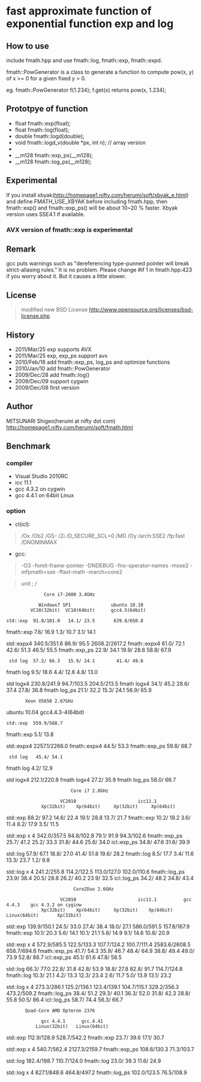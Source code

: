 
fast approximate function of exponential function exp and log
=================

How to use
-----------

include fmath.hpp and use fmath::log, fmath::exp, fmath::expd.

fmath::PowGenerator is a class to generate a function to compute pow(x, y)
of x >= 0 for a given fixed y > 0.

eg.
fmath::PowGenerator f(1.234);
f.get(x) returns pow(x, 1.234);

Prototpye of function
-----------

* float fmath::exp(float);
* float fmath::log(float);
* double fmath::logd(double);
* void fmath::logd_v(double *px, int n); // array version
*
* __m128 fmath::exp_ps(__m128);
* __m128 fmath::log_ps(__m128);

Experimental
-----------

If you install xbyak(http://homepage1.nifty.com/herumi/soft/xbyak_e.html)
and define FMATH_USE_XBYAK before including fmath.hpp,
then fmath::exp() and fmath::exp_ps() will be about 10~20 % faster.
Xbyak version uses SSE4.1 if available.

### AVX version of fmath::exp is experimental

Remark
-----------

gcc puts warnings such as "dereferencing type-punned pointer will break strict-aliasing rules."
It is no problem.
Please change #if 1 in fmath.hpp:423 if you worry about it. But it causes a little slower.

License
-----------

>modified new BSD License
>http://www.opensource.org/licenses/bsd-license.php

History
-----------

* 2011/Mar/25 exp supports AVX
* 2011/Mar/25 exp, exp_ps support avx
* 2010/Feb/16 add fmath::exp_ps, log_ps and optimize functions
* 2010/Jan/10 add fmath::PowGenerator
* 2009/Dec/28 add fmath::log()
* 2009/Dec/09 support cygwin
* 2009/Dec/08 first version

Author
-----------

MITSUNARI Shigeo(herumi at nifty dot com)
http://homepage1.nifty.com/herumi/soft/fmath.html


Benchmark
-----------
### compiler
* Visual Studio 2010RC
* icc 11.1
* gcc 4.3.2 on cygwin
* gcc 4.4.1 on 64bit Linux

### option

* cl(icl):
>    /Ox /Ob2 /GS- /Zi /D_SECURE_SCL=0 /MD /Oy /arch:SSE2 /fp:fast /DNOMINMAX

* gcc:
> -O3 -fomit-frame-pointer -DNDEBUG -fno-operator-names -msse2 -mfpmath=sse -ffast-math -march=core2

> unit ; <clocks without dummy loop> / <clocks with loop>


                  Core i7-2600 3.4GHz

                Windows7 SP1               ubuntu 10.10
             VC10(32bit)  VC10(64bit)      gcc4.5(64bit)

    std::exp  91.8/101.0   14.1/ 23.5       639.8/650.8
  fmath::exp   7.6/ 16.9    1.3/ 10.7         3.1/ 14.1

  std::expx4 340.5/351.6   86.9/ 95.5      2608.2/2617.2
fmath::expx4  61.0/ 72.1   42.6/ 51.3        46.5/ 55.5
fmath::exp_ps 22.9/ 34.1   19.9/ 28.6        58.8/ 67.9

     std log  57.2/ 66.3   15.9/ 24.1        41.4/ 49.6
   fmath log   9.5/ 18.6    4.4/ 12.6         4.8/ 13.0

   std logx4 230.8/241.9   94.7/103.5       204.5/213.5
 fmath logx4  34.1/ 45.2   28.6/ 37.4        27.8/ 36.8
fmath log_ps  21.1/ 32.2   15.3/ 24.1        56.9/ 65.9


           Xeon X5650 2.67GHz

   ubuntu 10.04
   gcc4.4.3-4(64bit)

    std::exp  559.9/568.7
  fmath::exp    5.1/ 13.8

  std::expx4 2257.1/2266.0
fmath::expx4   44.5/  53.3
fmath::exp_ps  59.8/  68.7

     std log   45.4/ 54.1
   fmath log    4.2/ 12.9

   std logx4  212.1/220.8
 fmath logx4   27.2/ 35.9
fmath log_ps   58.0/ 66.7

                            Core i7 2.8GHz

                        VC2010                       icc11.1
                 Xp(32bit)    Xp(64bit)     Xp(32bit)     Xp(64bit)
std::exp        88.2/ 97.2   14.6/ 22.4    19.1/ 28.8    13.7/ 21.7
fmath::exp      10.2/ 19.2    3.6/ 11.4     8.2/ 17.9     3.5/ 11.5

std::exp x 4   342.0/357.5   94.8/102.8    79.1/ 91.9    94.3/102.6
fmath::exp_ps   25.7/ 41.2   25.2/ 33.3    31.8/ 44.6    25.6/ 34.0
icl::exp_ps                                34.8/ 47.6    31.6/ 39.9

std::log        57.9/ 67.1   18.8/ 27.0    41.4/ 51.8    19.6/ 28.2
fmath::log       8.5/ 17.7    3.4/ 11.6    13.3/ 23.7     1.2/  9.8

std::log x 4   241.2/255.8  114.2/122.5   113.0/127.0   102.0/110.6
fmath::log_ps   23.9/ 38.4   20.5/ 28.8    26.2/ 40.2    23.9/ 32.5
icl::log_ps                                34.2/ 48.2    34.8/ 43.4


                             Core2Duo 2.6GHz

                        VC2010                       icc11.1          gcc 4.4.3    gcc 4.3.2 on cyginw
                 Xp(32bit)    Xp(64bit)     Xp(32bit)    Xp(64bit)  Linux(64bit)       Xp(32bit)
std::exp       139.9/150.1   24.5/ 33.0    27.4/ 38.4   18.0/ 27.1    586.0/591.5     157.8/167.9
fmath::exp      10.1/ 20.3    5.6/ 14.1    10.1/ 21.1    5.8/ 14.9      9.1/ 14.6      10.8/ 20.9

std::exp x 4   572.9/585.5  122.5/133.3   107.7/124.2  100.7/111.4   2583.6/2608.5    658.7/694.6
fmath::exp_ps   41.7/ 54.3   35.9/ 46.7    48.4/ 64.9   38.8/ 49.4     49.0/ 73.9      52.8/ 88.7
icl::exp_ps                                45.1/ 61.6   47.8/ 58.5

std::log        66.3/ 77.0   22.8/ 31.8    42.8/ 53.9   18.8/ 27.8     82.8/ 91.7     114.7/124.8
fmath::log      10.3/ 21.1    4.2/ 13.3    12.3/ 23.4    2.6/ 11.7      5.0/ 13.9      13.1/ 23.2

std::log x 4   273.3/286.1  125.2/136.1   123.4/139.1  104.7/115.1    329.2/356.3     473.2/509.2
fmath::log_ps   38.4/ 51.2   29.3/ 40.1    36.3/ 52.0   31.8/ 42.3     28.8/ 55.8      50.5/ 86.4
icl::log_ps                                58.7/ 74.4   56.3/ 66.7


           Quad-Core AMD Opteron 2376

                 gcc 4.4.1      gcc.4.41
               Linux(32bit)   Linux(64bit)
std::exp        112.9/128.9    528.7/542.2
fmath::exp       23.7/ 39.6     17.1/ 30.7

std::exp x 4    540.7/562.4   2127.3/2159.7
fmath::exp_ps   108.6/130.3     71.3/103.7

std::log        182.4/198.7    110.7/124.0
fmath::log       23.0/ 39.3     11.6/ 24.9

std::log x 4    827.1/848.6    464.8/497.2
fmath::log_ps   102.0/123.5     76.5/108.9


